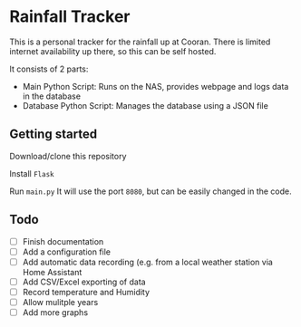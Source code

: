 # Rainfall Tracker

This is a personal tracker for the rainfall up at Cooran. There is limited internet availability up there, so this can be self hosted.

It consists of 2 parts:
- Main Python Script: Runs on the NAS, provides webpage and logs data in the database
- Database Python Script: Manages the database using a JSON file

## Getting started

Download/clone this repository

Install `Flask`

Run `main.py`
It will use the port `8080`, but can be easily changed in the code.

## Todo

- [ ] Finish documentation
- [ ] Add a configuration file
- [ ] Add automatic data recording (e.g. from a local weather station via Home Assistant
- [ ] Add CSV/Excel exporting of data
- [ ] Record temperature and Humidity
- [ ] Allow mulitple years
- [ ] Add more graphs
